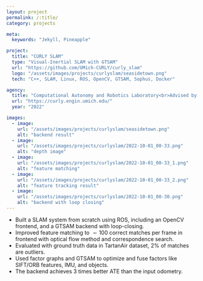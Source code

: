 ```yaml
---
layout: project
permalink: /:title/
category: projects

meta:
  keywords: "Jekyll, Pineapple"

project:
  title: "CURLY SLAM"
  type: "Visual-Inertial SLAM with GTSAM"
  url: "https://github.com/UMich-CURLY/curly_slam"
  logo: "/assets/images/projects/curlyslam/seasidetown.png"
  tech: "C++, SLAM, Linux, ROS, OpenCV, GTSAM, Sophus, Docker"

agency:
  title: "Computational Autonomy and Robotics Laboratory<br>Advised by Prof. Maani Ghaffari"
  url: "https://curly.engin.umich.edu/"
  year: "2022"

images:
  - image:
    url: "/assets/images/projects/curlyslam/seasidetown.png"
    alt: "backend result"
  - image:
    url: "/assets/images/projects/curlyslam/2022-10-01_00-33.png"
    alt: "depth image"
  - image:
    url: "/assets/images/projects/curlyslam/2022-10-01_00-33_1.png"
    alt: "feature matching"
  - image:
    url: "/assets/images/projects/curlyslam/2022-10-01_00-33_2.png"
    alt: "feature tracking result"
  - image:
    url: "/assets/images/projects/curlyslam/2022-10-01_00-30.png"
    alt: "backend with loop closing"
---
```

- Built a SLAM system from scratch using ROS, including an OpenCV frontend, and a GTSAM backend with loop-closing.
- Improved feature matching to $\sim{100}$ correct matches per frame in frontend with optical flow method and correspondence search.
- Evaluated with ground truth data in TartanAir dataset, 2% of matches are outliers.
- Used factor graphs and GTSAM to optimize and fuse factors like SIFT/ORB features, IMU, and objects.
- The backend achieves 3 times better ATE than the input odometry.
